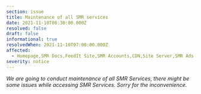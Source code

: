 ```yaml
---
section: issue
title: Maintenance of all SMR services
date: 2021-11-10T06:30:00.000Z
resolved: false
draft: false
informational: true
resolvedWhen: 2021-11-10T07:00:00.000Z
affected:
  - Homepage,SMR Docs,FeedIt Site,SMR Accounts,CDN,Site Server,SMR Ads,SMR Analytics,Bot Server,SMR Bot,FeedIt
severity: notice
---
```

*We are going to conduct maintenance of all SMR Services, there might be some issues while accessing SMR Services. Sorry for the inconvenience.*
